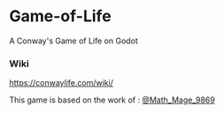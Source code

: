 # Game-of-Life
A Conway's Game of Life on Godot

### Wiki
https://conwaylife.com/wiki/

This game is based on the work of : [@Math_Mage_9869](https://www.youtube.com/@Math_Mage_9869)  
